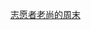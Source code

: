 [志愿者老尚的周末](//player.bilibili.com/player.html?aid=857309887&bvid=BV1GV4y1W7ym&cid=812689388&p=1 ':include :scrolling=no border=0 frameborder=no framespacing=0 allowfullscreen=true height=800')